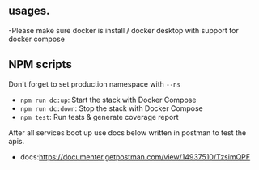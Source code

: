 ## usages.

-Please make sure docker is install / docker desktop with support for docker compose


## NPM scripts

Don't forget to set production namespace with `--ns`


-   `npm run dc:up`: Start the stack with Docker Compose
-   `npm run dc:down`: Stop the stack with Docker Compose
-   `npm test`: Run tests & generate coverage report


After all services boot up use docs below written in postman to test the apis.

 - docs:https://documenter.getpostman.com/view/14937510/TzsimQPF
 